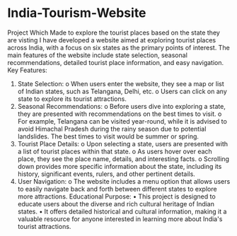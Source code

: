 # India-Tourism-Website
Project Which Made to explore the tourist places based on the state they are visting
I have developed a website aimed at exploring tourist places across India, with a focus on six states as the primary points of interest. The main features of the website include state selection, seasonal recommendations, detailed tourist place information, and easy navigation.
Key Features:
1.	State Selection:
o	When users enter the website, they see a map or list of Indian states, such as Telangana, Delhi, etc.
o	Users can click on any state to explore its tourist attractions.
2.	Seasonal Recommendations:
o	Before users dive into exploring a state, they are presented with recommendations on the best times to visit.
o	For example, Telangana can be visited year-round, while it is advised to avoid Himachal Pradesh during the rainy season due to potential landslides. The best times to visit would be summer or spring.
3.	Tourist Place Details:
o	Upon selecting a state, users are presented with a list of tourist places within that state.
o	As users hover over each place, they see the place name, details, and interesting facts.
o	Scrolling down provides more specific information about the state, including its history, significant events, rulers, and other pertinent details.
4.	User Navigation:
o	The website includes a menu option that allows users to easily navigate back and forth between different states to explore more attractions.
Educational Purpose:
•	This project is designed to educate users about the diverse and rich cultural heritage of Indian states.
•	It offers detailed historical and cultural information, making it a valuable resource for anyone interested in learning more about India's tourist attractions.
